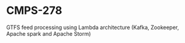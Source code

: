 # CMPS-278
GTFS feed processing using Lambda architecture (Kafka, Zookeeper, Apache spark and Apache Storm)
